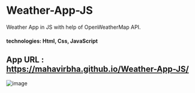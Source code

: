# Weather-App-JS
Weather App in JS with help of OpenWeatherMap API.
#### technologies: Html, Css, JavaScript
## App URL : https://mahavirbha.github.io/Weather-App-JS/
![image](https://user-images.githubusercontent.com/70435819/151364485-1ebc7711-04cd-41b7-bb3f-37a919ae9c70.png)
